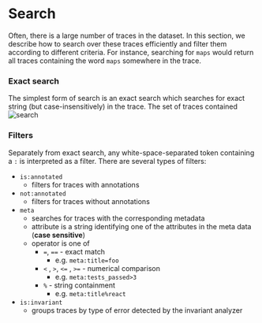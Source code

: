 # Search

Often, there is a large number of traces in the dataset. In this section, we describe how to search over these traces efficiently
and filter them according to different criteria. For instance, searching for `maps` would return all traces containing the word `maps` somewhere in the trace.

### Exact search

The simplest form of search is an exact search which searches for exact string (but case-insensitively) in the trace.
The set of traces contained ![search](assets/images/search_screenshot.png)

### Filters

Separately from exact search, any white-space-separated token containing a `:` is interpreted as a filter. 
There are several types of filters:

- `is:annotated`
    - filters for traces with annotations
- `not:annotated`
    - filters for traces without annotations
- `meta`
    - searches for traces with the corresponding metadata
    - attribute is a string identifying one of the attributes in the meta data (**case sensitive**)
    - operator is one of
        - `=`, `==` - exact match
            - e.g. `meta:title=foo`
        - `<` , `>`, `<=` , `>=` - numerical comparison
            - e.g. `meta:tests_passed>3`
        - `%` - string containment
            - e.g. `meta:title%react`
- `is:invariant`
    - groups traces by type of error detected by the invariant analyzer
